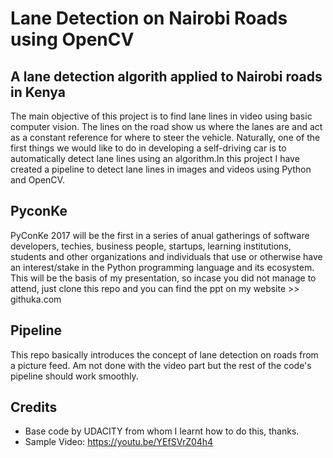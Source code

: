 # Lane Detection on Nairobi Roads using OpenCV
## A lane detection algorith applied to Nairobi roads in Kenya

The main objective of this project is to find lane lines in video using basic computer vision. The lines on the road show us
where the lanes are and act as a constant reference for where to steer the vehicle. Naturally, one of the first things we would
like to do in developing a self-driving car is to automatically detect lane lines using an algorithm.In this project I have
created a pipeline to detect lane lines in images and videos using Python and OpenCV.

## PyconKe
PyConKe 2017 will be the first in a series of anual gatherings of software developers, techies, business people, startups, learning institutions, students and other organizations and individuals that use or otherwise have an interest/stake in the Python programming language and its ecosystem. This will be the basis of my presentation, so incase you did not manage to attend, just clone this repo and you can find the ppt on my website >> githuka.com

## Pipeline
This repo basically introduces the concept of lane detection on roads from a picture feed. Am not done with the video part but the rest of the code's pipeline should work smoothly.

## Credits
* Base code by UDACITY from whom I learnt how to do this, thanks.
* Sample Video: https://youtu.be/YEfSVrZ04h4
